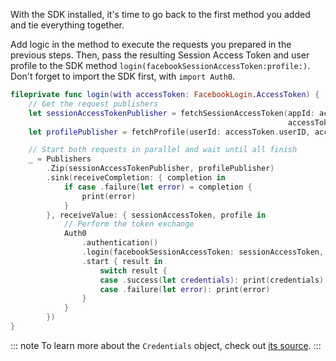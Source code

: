 With the SDK installed, it's time to go back to the first method you added and tie everything together. 

Add logic in the method to execute the requests you prepared in the previous steps. Then, pass the resulting Session Access Token and user profile to the SDK method `login(facebookSessionAccessToken:profile:)`. Don't forget to import the SDK first, with `import Auth0`.

```swift
fileprivate func login(with accessToken: FacebookLogin.AccessToken) {
    // Get the request publishers
    let sessionAccessTokenPublisher = fetchSessionAccessToken(appId: accessToken.appID,
                                                              accessToken: accessToken.tokenString)
    let profilePublisher = fetchProfile(userId: accessToken.userID, accessToken: accessToken.tokenString)

    // Start both requests in parallel and wait until all finish
    _ = Publishers
        .Zip(sessionAccessTokenPublisher, profilePublisher)
        .sink(receiveCompletion: { completion in
            if case .failure(let error) = completion {
                print(error)
            }
        }, receiveValue: { sessionAccessToken, profile in
            // Perform the token exchange
            Auth0
                .authentication()
                .login(facebookSessionAccessToken: sessionAccessToken, profile: profile)
                .start { result in
                    switch result {
                    case .success(let credentials): print(credentials) // Auth0 user credentials 🎉
                    case .failure(let error): print(error)
                }
            }
        })
}
```

::: note
To learn more about the `Credentials` object, check out [its source](https://github.com/auth0/Auth0.swift/blob/master/Auth0/Credentials.swift).
:::
